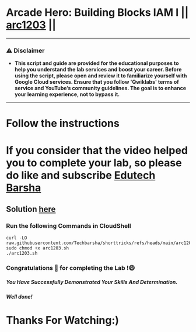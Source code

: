 # Arcade Hero: Building Blocks IAM I || [arc1203](https://www.cloudskillsboost.google/focuses/115691?parent=catalog) ||
---
### ⚠️ Disclaimer
- **This script and guide are provided for  the educational purposes to help you understand the lab services and boost your career. Before using the script, please open and review it to familiarize yourself with Google Cloud services. Ensure that you follow 'Qwiklabs' terms of service and YouTube’s community guidelines. The goal is to enhance your learning experience, not to bypass it.**
---
# Follow the instructions

# If you consider that the video helped you to complete your lab, so please do like and subscribe [Edutech Barsha](https://www.youtube.com/@edutechbarsha)
## Solution [here](https://youtu.be/58KF83bW4bE)

### Run the following Commands in CloudShell

```
curl -LO raw.githubusercontent.com/Techbarsha/shorttricks/refs/heads/main/arc1203.sh
sudo chmod +x arc1203.sh
./arc1203.sh
```

### Congratulations 🎉 for completing the Lab !😄

##### *You Have Successfully Demonstrated Your Skills And Determination.*

#### *Well done!*

# Thanks For Watching:)


